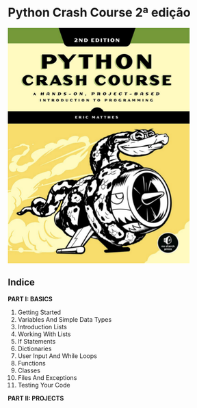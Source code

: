 # Python Crash Course 2ª edição

![Python Crash Course](img/ebook-python.png)

## Indice

**PART I: BASICS**

1. Getting Started
1. Variables And Simple Data Types
1. Introduction Lists
1. Working With Lists
1. If Statements
1. Dictionaries
1. User Input And While Loops
1. Functions
1. Classes
1. Files And Exceptions
1. Testing Your Code

**PART II: PROJECTS**

